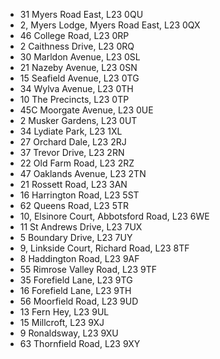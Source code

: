 * 31 Myers Road East, L23 0QU
* 2, Myers Lodge, Myers Road East, L23 0QX
* 46 College Road, L23 0RP
* 2 Caithness Drive, L23 0RQ
* 30 Marldon Avenue, L23 0SL
* 21 Nazeby Avenue, L23 0SN
* 15 Seafield Avenue, L23 0TG
* 34 Wylva Avenue, L23 0TH
* 10 The Precincts, L23 0TP
* 45C Moorgate Avenue, L23 0UE
* 2 Musker Gardens, L23 0UT
* 34 Lydiate Park, L23 1XL
* 27 Orchard Dale, L23 2RJ
* 37 Trevor Drive, L23 2RN
* 22 Old Farm Road, L23 2RZ
* 47 Oaklands Avenue, L23 2TN
* 21 Rossett Road, L23 3AN
* 16 Harrington Road, L23 5ST
* 62 Queens Road, L23 5TR
* 10, Elsinore Court, Abbotsford Road, L23 6WE
* 11 St Andrews Drive, L23 7UX
* 5 Boundary Drive, L23 7UY
* 9, Linkside Court, Richard Road, L23 8TF
* 8 Haddington Road, L23 9AF
* 55 Rimrose Valley Road, L23 9TF
* 35 Forefield Lane, L23 9TG
* 16 Forefield Lane, L23 9TH
* 56 Moorfield Road, L23 9UD
* 13 Fern Hey, L23 9UL
* 15 Millcroft, L23 9XJ
* 9 Ronaldsway, L23 9XU
* 63 Thornfield Road, L23 9XY
